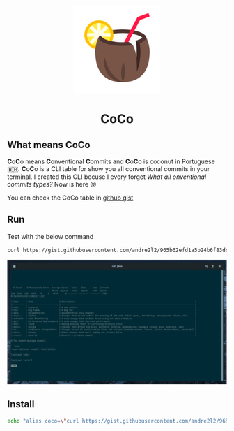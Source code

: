<div align="center">
  <img src="./public/coconut.svg" width="200px" />
  <h1>CoCo</h1>
</div>

## What means CoCo

**C**o**C**o means **C**onventional **C**ommits and **C**o**C**o is coconut in Portuguese 🇧🇷. **C**o**C**o is a CLI table for show you all conventional commits in your terminal. I created this CLI becuse I every forget _What all onventional commits types?_ Now is here 😜

You can check the CoCo table in [github gist](https://gist.github.com/andre2l2/965b62efd1a5b24b6f83dc1cfdace7ac)

## Run

Test with the below command

```bash
curl https://gist.githubusercontent.com/andre2l2/965b62efd1a5b24b6f83dc1cfdace7ac/raw/f2a850ffd7db4c0b8ea14fefa8ff9bd373b434aa/conventional-commits.md | less
```

![](./public/screenshot-example-1.png)

## Install

```bash
echo "alias coco=\"curl https://gist.githubusercontent.com/andre2l2/965b62efd1a5b24b6f83dc1cfdace7ac/raw/f2a850ffd7db4c0b8ea14fefa8ff9bd373b434aa/conventional-commits.md | less\"" >> ~/.zshrc && source ~/.zshrc
```
